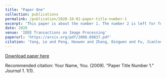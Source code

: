 ```yaml
---
title: "Paper One"
collection: publications
permalink: /publication/2020-10-01-paper-title-number-1
excerpt: 'This paper is about the number 1. The number 2 is left for future work.'
date: 2020
venue: 'IEEE Transactions on Image Processing'
paperurl: 'https://arxiv.org/pdf/2008.09837.pdf'
citation: 'Yang, Le and Peng, Houwen and Zhang, Dingwen and Fu, Jianlong and Han, Junwei. (2020). &quot;Revisiting Anchor Mechanisms for Temporal Action Localization.&quot; <i>IEEE Transactions on Image Processing</i>. 29(8535--8548).'
---
```



[Download paper here](https://arxiv.org/pdf/2008.09837.pdf)

Recommended citation: Your Name, You. (2009). "Paper Title Number 1." <i>Journal 1</i>. 1(1).
